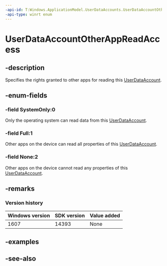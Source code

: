 ```yaml
---
-api-id: T:Windows.ApplicationModel.UserDataAccounts.UserDataAccountOtherAppReadAccess
-api-type: winrt enum
---
```


<!-- Enumeration syntax
public enum Windows.ApplicationModel.UserDataAccounts.UserDataAccountOtherAppReadAccess : int
-->

# UserDataAccountOtherAppReadAccess

## -description
Specifies the rights granted to other apps for reading this [UserDataAccount](userdataaccount.md).

## -enum-fields
### -field SystemOnly:0
Only the operating system can read data from this [UserDataAccount](userdataaccount.md).

### -field Full:1
Other apps on the device can read all properties of this [UserDataAccount](userdataaccount.md).

### -field None:2
Other apps on the device cannot read any properties of this [UserDataAccount](userdataaccount.md).


## -remarks

### Version history

| Windows version | SDK version | Value added |
| -- | -- | -- |
| 1607 | 14393 | None |

## -examples

## -see-also

